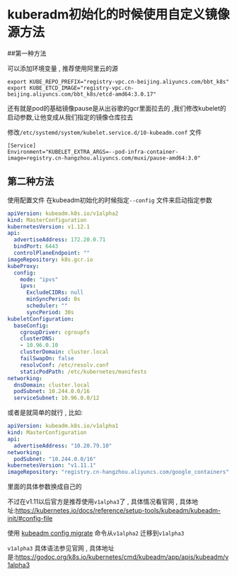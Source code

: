 # kuberadm初始化的时候使用自定义镜像源方法

##第一种方法

可以添加环境变量 , 推荐使用阿里云的源

```
export KUBE_REPO_PREFIX="registry-vpc.cn-beijing.aliyuncs.com/bbt_k8s"
export KUBE_ETCD_IMAGE="registry-vpc.cn-beijing.aliyuncs.com/bbt_k8s/etcd-amd64:3.0.17"
```



还有就是pod的基础镜像pause是从出谷歌的gcr里面拉去的 ,我们修改kubelet的启动参数,让他变成从我们指定的镜像仓库拉去

修改`/etc/systemd/system/kubelet.service.d/10-kubeadm.conf` 文件

```
[Service]
Environment="KUBELET_EXTRA_ARGS=--pod-infra-container-image=registry.cn-hangzhou.aliyuncs.com/muxi/pause-amd64:3.0"
```

## 第二种方法

使用配置文件  在kubeadm初始化的时候指定`--config` 文件来启动指定参数



```yaml
apiVersion: kubeadm.k8s.io/v1alpha2
kind: MasterConfiguration
kubernetesVersion: v1.12.1
api:
  advertiseAddress: 172.20.0.71
  bindPort: 6443
  controlPlaneEndpoint: ""
imageRepository: k8s.gcr.io
kubeProxy:
  config:
    mode: "ipvs"
    ipvs:
      ExcludeCIDRs: null
      minSyncPeriod: 0s
      scheduler: ""
      syncPeriod: 30s    
kubeletConfiguration:
  baseConfig:
    cgroupDriver: cgroupfs
    clusterDNS:
    - 10.96.0.10
    clusterDomain: cluster.local
    failSwapOn: false
    resolvConf: /etc/resolv.conf
    staticPodPath: /etc/kubernetes/manifests
networking:
  dnsDomain: cluster.local
  podSubnet: 10.244.0.0/16
  serviceSubnet: 10.96.0.0/12
```



或者是就简单的就行 , 比如:

```yaml
apiVersion: kubeadm.k8s.io/v1alpha1
kind: MasterConfiguration
api:
  advertiseAddress: "10.20.79.10"
networking:
  podSubnet: "10.244.0.0/16"
kubernetesVersion: "v1.11.1"
imageRepository: "registry.cn-hangzhou.aliyuncs.com/google_containers"
```





里面的具体参数换成自己的



不过在v1.11以后官方是推荐使用`v1alpha3`了  , 具体情况看官网 , 具体地址:https://kubernetes.io/docs/reference/setup-tools/kubeadm/kubeadm-init/#config-file



使用 [kubeadm config migrate](https://kubernetes.io/docs/reference/setup-tools/kubeadm/kubeadm-config/) 命令从`v1alpha2` 迁移到`v1alpha3`   

`v1alpha3` 具体语法参见官网 , 具体地址是:https://godoc.org/k8s.io/kubernetes/cmd/kubeadm/app/apis/kubeadm/v1alpha3